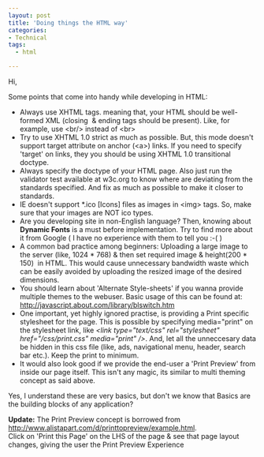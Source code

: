 ```yaml
---
layout: post
title: 'Doing things the HTML way'
categories:
- Technical
tags:
  - html

---
```


Hi,

Some points that come into handy while developing in HTML:
<ul>
	<li>Always use XHTML tags. meaning that, your HTML should be well-formed XML (closing  &amp; ending tags should be present). Like, for example, use &lt;br/&gt; instead of &lt;br&gt;</li>
	<li>Try to use XHTML 1.0 strict as much as possible. But, this mode doesn't support target attribute on anchor (&lt;a&gt;) links. If you need to specify 'target' on links, they you should be using XHTML 1.0 transitional doctype.</li>
	<li>Always specify the doctype of your HTML page. Also just run the validator test available at w3c.org to know where are deviating from the standards specified. And fix as much as possible to make it closer to standards.</li>
	<li>IE doesn't support *.ico [Icons] files as images in &lt;img&gt; tags. So, make sure that your images are NOT ico types.</li>
	<li>Are you developing site in non-English language? Then, knowing about<strong> Dynamic Fonts</strong> is a must before implementation. Try to find more about it from Google ( I have no experience with them to tell you :-( )</li>
	<li>A common bad practice among beginners: Uploading a large image to the server (like, 1024 * 768) &amp; then set required image &amp; height(200 * 150)  in HTML. This would cause unnecessary bandwidth waste which can be easily avoided by uploading the resized image of the desired dimensions.</li>
	<li>You should learn about 'Alternate Style-sheets' if you wanna provide multiple themes to the webuser. Basic usage of this can be found at: <a href="http://javascript.about.com/library/blswitch.htm">http://javascript.about.com/library/blswitch.htm</a></li>
	<li>One important, yet highly ignored practise, is providing a Print specific stylesheet for the page. This is possible by specifying media="print" on the stylesheet link, like <em>&lt;link type="text/css" rel="stylesheet" href="/css/print.css" media="print" /&gt;</em>. And, let all the unneccesary data be hidden in this css file (like, ads, navigational menu, header, search bar etc.). Keep the print to minimum.</li>
	<li>It would also look good if we provide the end-user a 'Print Preview' from inside our page itself. This isn't any magic, its similar to multi theming concept as said above.</li>
</ul>
Yes, I understand these are very basics, but don't we know that Basics are the building blocks of any application?

<strong>Update:</strong> The Print Preview concept is borrowed from <br /><a href="http://www.alistapart.com/d/printtopreview/example.html">http://www.alistapart.com/d/printtopreview/example.html</a>. <br />Click on 'Print this Page' on the LHS of the page &amp; see that page layout changes, giving the user the Print Preview Experience
